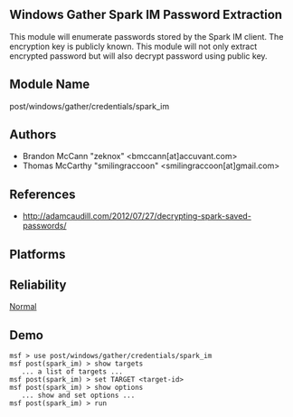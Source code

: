 ## Windows Gather Spark IM Password Extraction

This module will enumerate passwords stored by the Spark IM 
client. The encryption key is publicly known. This module 
will not only extract encrypted password but will also 
decrypt password using public key.


## Module Name
post/windows/gather/credentials/spark_im

## Authors
* Brandon McCann "zeknox" <bmccann[at]accuvant.com>
* Thomas McCarthy "smilingraccoon" <smilingraccoon[at]gmail.com>


## References
* http://adamcaudill.com/2012/07/27/decrypting-spark-saved-passwords/




## Platforms


## Reliability
[Normal](https://github.com/rapid7/metasploit-framework/wiki/Exploit-Ranking)

## Demo

```
msf > use post/windows/gather/credentials/spark_im
msf post(spark_im) > show targets
   ... a list of targets ...
msf post(spark_im) > set TARGET <target-id>
msf post(spark_im) > show options
   ... show and set options ...
msf post(spark_im) > run
```
    
    